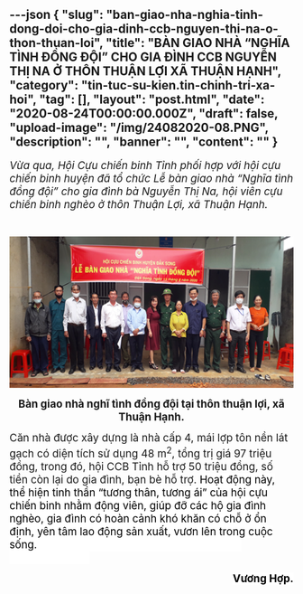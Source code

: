 ---json
{
    "slug": "ban-giao-nha-nghia-tinh-dong-doi-cho-gia-dinh-ccb-nguyen-thi-na-o-thon-thuan-loi",
    "title": "BÀN GIAO NHÀ “NGHĨA TÌNH ĐỒNG ĐỘI” CHO GIA ĐÌNH CCB  NGUYỄN THỊ NA Ở THÔN THUẬN LỢI XÃ THUẬN HẠNH",
    "category": "tin-tuc-su-kien.tin-chinh-tri-xa-hoi",
    "tag": [],
    "layout": "post.html",
    "date": "2020-08-24T00:00:00.000Z",
    "draft": false,
    "upload-image": "/img/24082020-08.PNG",
    "description": "",
    "banner": "",
    "__content__": ""
}
---
<p><em><span style="font-size:14.0pt">Vừa qua, H&ocirc;̣i Cựu chi&ecirc;́n binh Tỉnh phối hợp với hội cựu chiến binh huyện đ&atilde; t&ocirc;̉ chức L&ecirc;̃ bàn giao nhà &ldquo;Nghĩa tình đ&ocirc;̀ng đ&ocirc;̣i&rdquo; cho gia đình b&agrave; Nguyễn Thị Na, h&ocirc;̣i vi&ecirc;n cựu chi&ecirc;́n binh nghèo ở th&ocirc;n Thuận Lợi, xã Thuận Hạnh. </span></em></p>

<p>&nbsp;</p>

<p style="text-align:center"><img alt="" src="/img/24082020-08.PNG" /></p>

<p style="text-align:center"><strong><span style="font-size:14.0pt">B&agrave;n giao nh&agrave; nghĩ t&igrave;nh đồng đội tại th&ocirc;n thuận lợi, x&atilde; Thuận Hạnh.</span></strong></p>

<p><span style="font-size:14.0pt">Căn nhà được x&acirc;y dựng l&agrave; nh&agrave; cấp 4, m&aacute;i lợp t&ocirc;n nền l&aacute;t gạch c&oacute; di&ecirc;̣n tích sử dụng 48 m<sup>2</sup>, t&ocirc;̉ng trị giá 97 tri&ecirc;̣u đ&ocirc;̀ng, trong đó, h&ocirc;̣i CCB Tỉnh h&ocirc;̃ trợ 50 tri&ecirc;̣u đ&ocirc;̀ng, s&ocirc;́ ti&ecirc;̀n còn lại do gia đình, bạn bè h&ocirc;̃ trợ. <span style="background-color:white"><span style="color:black">Hoạt động n&agrave;y, thể hiện tinh thần &ldquo;tương th&acirc;n, tương &aacute;i&rdquo; của hội cựu chiến binh nhằm động vi&ecirc;n, gi&uacute;p đỡ c&aacute;c hộ gia đ&igrave;nh ngh&egrave;o, gia đ&igrave;nh c&oacute; ho&agrave;n cảnh kh&oacute; khăn c&oacute; chỗ ở ổn định, y&ecirc;n t&acirc;m lao động sản xuất, vươn l&ecirc;n trong cuộc sống.&nbsp;&nbsp;&nbsp;&nbsp;&nbsp;&nbsp;&nbsp;&nbsp;&nbsp;&nbsp;&nbsp;&nbsp;&nbsp;&nbsp;&nbsp;&nbsp;&nbsp;&nbsp;&nbsp;&nbsp;&nbsp;&nbsp;&nbsp;&nbsp;&nbsp;&nbsp;&nbsp;&nbsp;&nbsp;&nbsp;&nbsp; &nbsp;&nbsp;&nbsp;&nbsp;&nbsp;&nbsp;&nbsp;&nbsp;&nbsp;&nbsp;&nbsp;&nbsp;&nbsp;&nbsp;&nbsp;&nbsp;&nbsp;&nbsp;&nbsp;&nbsp;&nbsp;&nbsp;&nbsp;&nbsp;&nbsp;&nbsp;&nbsp;&nbsp;&nbsp;&nbsp;&nbsp;&nbsp;&nbsp;&nbsp;&nbsp;&nbsp;&nbsp; &nbsp;&nbsp;&nbsp;&nbsp;&nbsp;&nbsp;&nbsp;&nbsp;&nbsp;&nbsp;&nbsp;&nbsp;&nbsp;&nbsp;&nbsp;&nbsp;&nbsp;&nbsp; &nbsp;&nbsp;&nbsp;&nbsp;&nbsp;&nbsp;&nbsp;&nbsp; </span></span></span></p>

<p style="text-align:right"><span style="font-size:14.0pt"><span style="background-color:white"><span style="color:black"><strong>Vương Hợp.</strong></span></span></span></p>
